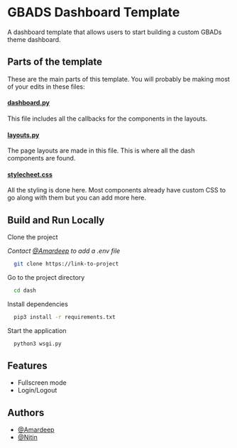 
# GBADS Dashboard Template

A dashboard template that allows users to start building a custom GBADs theme dashboard.

## Parts of the template
These are the main parts of this template. You will probably be making most of your edits in these files:

#### [dashboard.py](https://github.com/GBADsInformatics/Dashboard_Template/blob/master/dash/flask_app/plotlydash/dashboard.py)
This file includes all the callbacks for the components in the layouts.

#### [layouts.py](https://github.com/GBADsInformatics/Dashboard_Template/blob/master/dash/layouts.py)
The page layouts are made in this file. This is where all the dash components are found. 

#### [stylecheet.css](https://github.com/GBADsInformatics/Dashboard_Template/blob/master/dash/flask_app/plotlydash/assets/stylesheet.css)
All the styling is done here. Most components already have custom CSS to go along with them but 
you can add more here.

## Build and Run Locally

Clone the project

*Contact [@Amardeep](https://github.com/amardeep-1) to add a .env file*

```bash
  git clone https://link-to-project
```

Go to the project directory

```bash
  cd dash
```

Install dependencies

```bash
  pip3 install -r requirements.txt
```

Start the application

```bash
  python3 wsgi.py
```

  
## Features
- Fullscreen mode
- Login/Logout

  
## Authors
- [@Amardeep](https://github.com/amardeep-1)
- [@Nitin](https://github.com/Nitin501)

  